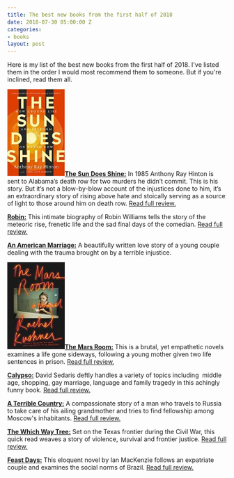 ```yaml
---
title: The best new books from the first half of 2018
date: 2018-07-30 05:00:00 Z
categories:
- books
layout: post
---
```


Here is my list of the best new books from the first half of 2018. I've listed them in the order I would most recommend them to someone. But if you're inclined, read them all.

![](/assets/images/51LSDwIJIUL._SX327_BO1204203200_-132x200.jpg)[**The Sun Does Shine:**](https://amzn.to/2GwgwFW) In 1985 Anthony Ray Hinton is sent to Alabama’s death row for two murders he didn’t commit. This is his story. But it’s not a blow-by-blow account of the injustices done to him, it’s an extraordinary story of rising above hate and stoically serving as a source of light to those around him on death row. [Read full review.](https://kenbooth.net/review-the-sun-does-shine/)

**[Robin:](https://amzn.to/2sqjRxe)** This intimate biography of Robin Williams tells the story of the meteoric rise, frenetic life and the sad final days of the comedian. [Read full review.](https://kenbooth.net/review-robin/)

**[An American Marriage:](https://amzn.to/2K9Sj5l)** A beautifully written love story of a young couple dealing with the trauma brought on by a terrible injustice.

![](/assets/images/41kVPZRuEgL-132x200.jpg)[**The Mars Room:**](https://amzn.to/2FbAIaX) This is a brutal, yet empathetic novels examines a life gone sideways, following a young mother given two life sentences in prison. [Read full review.](https://kenbooth.net/review-the-mars-room/)

**[Calypso:](https://amzn.to/2Hby6KZ)** David Sedaris deftly handles a variety of topics including  middle age, shopping, gay marriage, language and family tragedy in this achingly funny book. [Read full review.](https://kenbooth.net/review-calypso/)

**[A Terrible Country:](https://amzn.to/2JVjBfD)** A compassionate story of a man who travels to Russia to take care of his ailing grandmother and tries to find fellowship among Moscow's inhabitants. [Read full review.](https://kenbooth.net/review-a-terrible-country/)

[**The Which Way Tree:**](http://amzn.to/2DVHQIs) Set on the Texas frontier during the Civil War, this quick read weaves a story of violence, survival and frontier justice. [Read full review.](https://kenbooth.net/book-review-way-tree/)

**[Feast Days:](https://amzn.to/2IYgSmx)** This eloquent novel by Ian MacKenzie follows an expatriate couple and examines the social norms of Brazil. [Read full review.](https://kenbooth.net/review-feast-days/)
